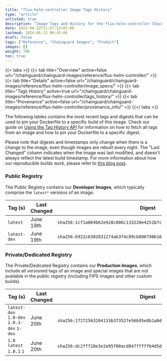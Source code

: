 ```yaml
---
title: "flux-helm-controller Image Tags History"
type: "article"
unlisted: true
description: "Image Tags and History for the flux-helm-controller Chainguard Image"
date: 2023-06-22T11:07:52+02:00
lastmod: 2024-06-23 00:43:06
draft: false
tags: ["Reference", "Chainguard Images", "Product"]
images: []
weight: 700
toc: true
---
```


{{< tabs >}}
{{< tab title="Overview" active=false url="/chainguard/chainguard-images/reference/flux-helm-controller/" >}}
{{< tab title="Details" active=false url="/chainguard/chainguard-images/reference/flux-helm-controller/image_specs/" >}}
{{< tab title="Tags History" active=true url="/chainguard/chainguard-images/reference/flux-helm-controller/tags_history/" >}}
{{< tab title="Provenance" active=false url="/chainguard/chainguard-images/reference/flux-helm-controller/provenance_info/" >}}
{{</ tabs >}}

The following tables contains the most recent tags and digests that can be used to pin your Dockerfile to a specific build of this image. Check our guide on [Using the Tag History API](/chainguard/chainguard-images/using-the-tag-history-api/) for information on how to fetch all tags from an image and how to pin your Dockerfile to a specific digest.

Please note that digests and timestamps only change when there is a change to the image, even though images are rebuilt every night. The "Last Changed" column indicates when the image was last modified, and doesn't always reflect the latest build timestamp. For more information about how our reproducible builds work, please refer to [this blog post](https://www.chainguard.dev/unchained/reproducing-chainguards-reproducible-image-builds).

### Public Registry
The Public Registry contains our **Developer Images**, which typically comprise the `latest*` versions of an image.

| Tag (s)       | Last Changed | Digest                                                                    |
|---------------|--------------|---------------------------------------------------------------------------|
|  `latest`     | June 19th    | `sha256:1cf1a864b62e920c806c133220e4251b7cb9727bd282efde52d17f2c4aaa3ead` |
|  `latest-dev` | June 19th    | `sha256:b922c6302831274ab3f4c89cb800798b162fc734258e6ab6705a2e96e0d0be7b` |


### Private/Dedicated Registry
The Private/Dedicated Registry contains our **Production Images**, which include all versioned tags of an image and special images that are not available in the public registry (including FIPS images and other custom builds).

| Tag (s)                                     | Last Changed | Digest                                                                    |
|---------------------------------------------|--------------|---------------------------------------------------------------------------|
|  `latest-dev` `1.0-dev` `1.0.1-dev` `1-dev` | June 20th    | `sha256:17272563284133b373527e56b95e8b1a0df718fe01129cb14c32b14012b27374` |
|  `1.0` `latest` `1.0.1` `1`                 | June 20th    | `sha256:dc2fff28e3e2e95f00acd847fffffb4d5df7344d49446d7729dc424ce954ca93` |

